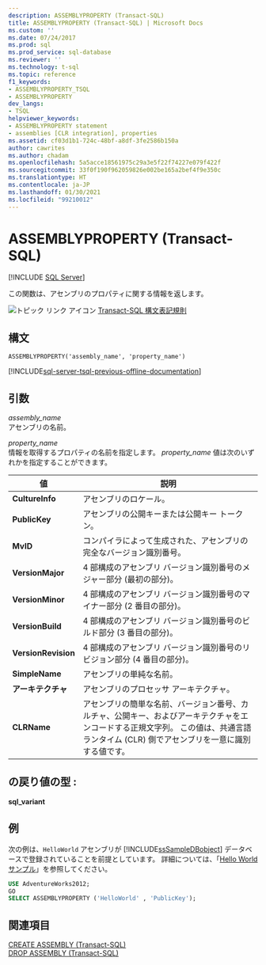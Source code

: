 ```yaml
---
description: ASSEMBLYPROPERTY (Transact-SQL)
title: ASSEMBLYPROPERTY (Transact-SQL) | Microsoft Docs
ms.custom: ''
ms.date: 07/24/2017
ms.prod: sql
ms.prod_service: sql-database
ms.reviewer: ''
ms.technology: t-sql
ms.topic: reference
f1_keywords:
- ASSEMBLYPROPERTY_TSQL
- ASSEMBLYPROPERTY
dev_langs:
- TSQL
helpviewer_keywords:
- ASSEMBLYPROPERTY statement
- assemblies [CLR integration], properties
ms.assetid: cf03d1b1-724c-48bf-a8df-3fe2586b150a
author: cawrites
ms.author: chadam
ms.openlocfilehash: 5a5acce18561975c29a3e5f22f74227e079f422f
ms.sourcegitcommit: 33f0f190f962059826e002be165a2bef4f9e350c
ms.translationtype: HT
ms.contentlocale: ja-JP
ms.lasthandoff: 01/30/2021
ms.locfileid: "99210012"
---
```

# <a name="assemblyproperty-transact-sql"></a>ASSEMBLYPROPERTY (Transact-SQL)
[!INCLUDE [SQL Server](../../includes/applies-to-version/sqlserver.md)]

この関数は、アセンブリのプロパティに関する情報を返します。
  
![トピック リンク アイコン](../../database-engine/configure-windows/media/topic-link.gif "トピック リンク アイコン") [Transact-SQL 構文表記規則](../../t-sql/language-elements/transact-sql-syntax-conventions-transact-sql.md)
  
## <a name="syntax"></a>構文  
  
```syntaxsql
ASSEMBLYPROPERTY('assembly_name', 'property_name')  
```  
  
[!INCLUDE[sql-server-tsql-previous-offline-documentation](../../includes/sql-server-tsql-previous-offline-documentation.md)]

## <a name="arguments"></a>引数
*assembly_name*  
アセンブリの名前。
  
*property_name*  
情報を取得するプロパティの名前を指定します。 *property_name* 値は次のいずれかを指定することができます。
  
|値|説明|  
|---|---|
|**CultureInfo**|アセンブリのロケール。|  
|**PublicKey**|アセンブリの公開キーまたは公開キー トークン。|  
|**MvID**|コンパイラによって生成された、アセンブリの完全なバージョン識別番号。|  
|**VersionMajor**|4 部構成のアセンブリ バージョン識別番号のメジャー部分 (最初の部分)。|  
|**VersionMinor**|4 部構成のアセンブリ バージョン識別番号のマイナー部分 (2 番目の部分)。|  
|**VersionBuild**|4 部構成のアセンブリ バージョン識別番号のビルド部分 (3 番目の部分)。|  
|**VersionRevision**|4 部構成のアセンブリ バージョン識別番号のリビジョン部分 (4 番目の部分)。|  
|**SimpleName**|アセンブリの単純な名前。|  
|**アーキテクチャ**|アセンブリのプロセッサ アーキテクチャ。|  
|**CLRName**|アセンブリの簡単な名前、バージョン番号、カルチャ、公開キー、およびアーキテクチャをエンコードする正規文字列。 この値は、共通言語ランタイム (CLR) 側でアセンブリを一意に識別する値です。|  
  
## <a name="return-type"></a>の戻り値の型 :
**sql_variant**
  
## <a name="examples"></a>例  
次の例は、`HelloWorld` アセンブリが [!INCLUDE[ssSampleDBobject](../../includes/sssampledbobject-md.md)] データベースで登録されていることを前提としています。 詳細については、「[Hello World サンプル](/previous-versions/sql/sql-server-2016/ff878250(v=sql.130))」を参照してください。
  
```sql
USE AdventureWorks2012;  
GO  
SELECT ASSEMBLYPROPERTY ('HelloWorld' , 'PublicKey');  
```  
  
## <a name="see-also"></a>関連項目
[CREATE ASSEMBLY &#40;Transact-SQL&#41;](../../t-sql/statements/create-assembly-transact-sql.md)  
[DROP ASSEMBLY &#40;Transact-SQL&#41;](../../t-sql/statements/drop-assembly-transact-sql.md)
  
